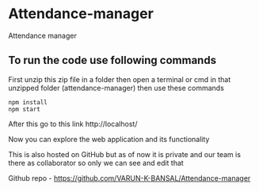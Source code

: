 # Attendance-manager
Attendance manager

## To run the code use following commands

First unzip this zip file in a folder then open a terminal or cmd in that unzipped folder (attendance-manager) then use these commands

```
npm install
npm start
```

After this go to this link http://localhost/

Now you can explore the web application and its functionality

This is also hosted on GitHub but as of now it is private and our team is there as collaborator so only we can see and edit that

Github repo - https://github.com/VARUN-K-BANSAL/Attendance-manager